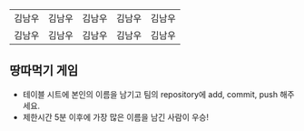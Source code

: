 <table>
      <tbody>
        <tr>
          <td>김남우</td>
  	  <td>김남우</td>
	  <td>김남우</td>
	  <td>김남우</td>
	  <td>김남우</td>
        <tr>
          <td>김남우</td>
          <td>김남우</td>
          <td>김남우</td>
          <td>김남우</td>
          <td>김남우</td>
        </tr>
      </tbody>
</table>

## 땅따먹기 게임

- 테이블 시트에 본인의 이름을 남기고 팀의 repository에 add, commit, push 해주세요.
- 제한시간 5분 이후에 가장 많은 이름을 남긴 사람이 우승!
